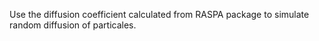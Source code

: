 Use the diffusion coefficient calculated from RASPA package to simulate random diffusion of particales. 
